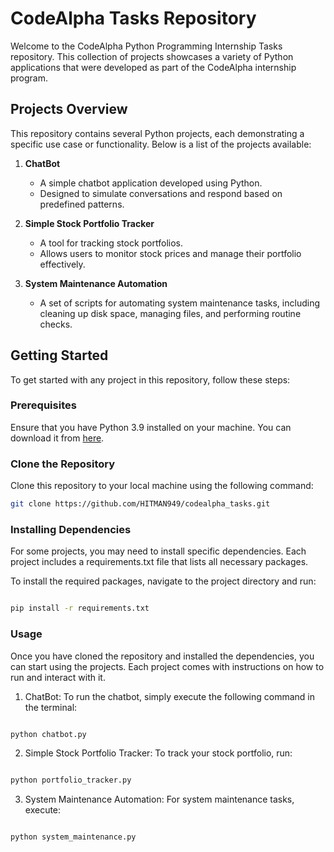 # CodeAlpha Tasks Repository

Welcome to the CodeAlpha Python Programming Internship Tasks repository. This collection of projects showcases a variety of Python applications that were developed as part of the CodeAlpha internship program.

## Projects Overview

This repository contains several Python projects, each demonstrating a specific use case or functionality. Below is a list of the projects available:

1. **ChatBot**
   - A simple chatbot application developed using Python.
   - Designed to simulate conversations and respond based on predefined patterns.

2. **Simple Stock Portfolio Tracker**
   - A tool for tracking stock portfolios.
   - Allows users to monitor stock prices and manage their portfolio effectively.

3. **System Maintenance Automation**
   - A set of scripts for automating system maintenance tasks, including cleaning up disk space, managing files, and performing routine checks.

## Getting Started

To get started with any project in this repository, follow these steps:

### Prerequisites

Ensure that you have Python 3.9 installed on your machine. You can download it from [here](https://www.python.org/downloads/).

### Clone the Repository

Clone this repository to your local machine using the following command:

```bash
git clone https://github.com/HITMAN949/codealpha_tasks.git
```
### Installing Dependencies
For some projects, you may need to install specific dependencies. Each project includes a requirements.txt file that lists all necessary packages.

To install the required packages, navigate to the project directory and run:

```bash

pip install -r requirements.txt
```
### Usage
Once you have cloned the repository and installed the dependencies, you can start using the projects. Each project comes with instructions on how to run and interact with it.

1. ChatBot: To run the chatbot, simply execute the following command in the terminal:

```bash

python chatbot.py
```
2. Simple Stock Portfolio Tracker: To track your stock portfolio, run:

```bash

python portfolio_tracker.py
```
3. System Maintenance Automation: For system maintenance tasks, execute:

```bash

python system_maintenance.py
```